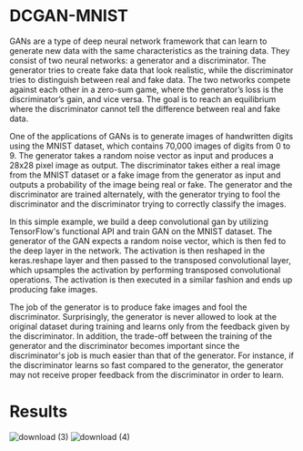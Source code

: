 # DCGAN-MNIST
GANs are a type of deep neural network framework that can learn to generate new data with the same characteristics as the training data. They consist of two neural networks: a generator and a discriminator. The generator tries to create fake data that look realistic, while the discriminator tries to distinguish between real and fake data. The two networks compete against each other in a zero-sum game, where the generator’s loss is the discriminator’s gain, and vice versa. The goal is to reach an equilibrium where the discriminator cannot tell the difference between real and fake data.

One of the applications of GANs is to generate images of handwritten digits using the MNIST dataset, which contains 70,000 images of digits from 0 to 9. The generator takes a random noise vector as input and produces a 28x28 pixel image as output. The discriminator takes either a real image from the MNIST dataset or a fake image from the generator as input and outputs a probability of the image being real or fake. The generator and the discriminator are trained alternately, with the generator trying to fool the discriminator and the discriminator trying to correctly classify the images.

In this simple example, we build a deep convolutional gan by utilizing TensorFlow's functional API and train GAN on the MNIST dataset. The generator of the GAN expects a random noise vector, which is then fed to the deep layer in the network. The activation is then reshaped in the keras.reshape layer and then passed to the transposed convolutional layer, which upsamples the activation by performing transposed convolutional operations. The activation is then executed in a similar fashion and ends up producing fake images.

The job of the generator is to produce fake images and fool the discriminator. Surprisingly, the generator is never allowed to look at the original dataset during training and learns only from the feedback given by the discriminator. In addition, the trade-off between the training of the generator and the discriminator becomes important since the discriminator's job is much easier than that of the generator. For instance, if the discriminator learns so fast compared to the generator, the generator may not receive proper feedback from the discriminator in order to learn.

# Results
![download (3)](https://github.com/priyanshusingh-collab/DCGAN-MNIST/assets/58718943/7d37925f-a7d3-4ef1-8587-c3108deffada)
![download (4)](https://github.com/priyanshusingh-collab/DCGAN-MNIST/assets/58718943/796bb0fb-e794-4db4-9f97-a5dd11e5dc50)
